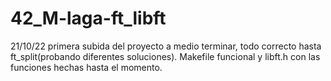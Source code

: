 # 42_M-laga-ft_libft

21/10/22  primera subida del proyecto a medio terminar, todo correcto hasta ft_split(probando diferentes soluciones).
Makefile funcional y libft.h con las funciones hechas hasta el momento.
